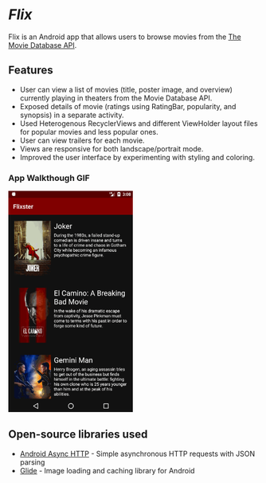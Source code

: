# *Flix*
Flix is an Android app that allows users to browse movies from the [The Movie Database API](http://docs.themoviedb.apiary.io/#).


## Features
* User can view a list of movies (title, poster image, and overview) currently playing in theaters from the Movie Database API.
* Exposed details of movie (ratings using RatingBar, popularity, and synopsis) in a separate activity.
* Used Heterogenous RecyclerViews and different ViewHolder layout files for popular movies and less popular ones.
* User can view trailers for each movie.
* Views are responsive for both landscape/portrait mode.
* Improved the user interface by experimenting with styling and coloring.

### App Walkthough GIF

<img src='walkthrough.gif' title='Video Walkthrough' width='250' alt='Video Walkthrough' /><br>

## Open-source libraries used
- [Android Async HTTP](https://github.com/codepath/CPAsyncHttpClient) - Simple asynchronous HTTP requests with JSON parsing
- [Glide](https://github.com/bumptech/glide) - Image loading and caching library for Android
